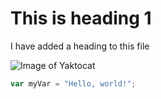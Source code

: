 # This is heading 1

I have added a heading to this file

![Image of Yaktocat](https://octodex.github.com/images/yaktocat.png)

``` javascript
var myVar = "Hello, world!";
```
